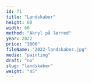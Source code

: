 ```yaml
---
id: 71
title: "Landskaber"
height: 60
width: 60
method: "Akryl på lærred"
year: 2022
price: "3800"
fileName: "2022-landskaber.jpg"
medie: "painting"
draft: "no"
slug: "landskaber"
weight: "45"
---
```


